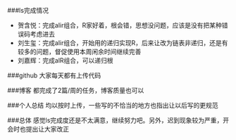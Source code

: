 ###ls完成情况
- 贺含悦：完成alir组合，R家好着，根会错，思想没问题，应该是没有把某种错误码考虑进去
- 刘生玺：完成alir组合，开始用的递归实现R，后来让改为链表非递归，还是有较多的问题，督促使用本周闲余时间继续完善
- 刘嘉辉：完成alR组合，可以递归根

###github
大家每天都有上传代码

###博客
都完成了2篇/周的任务，博客质量也可以

###个人总结
均以按时上传，一些写的不恰当的地方也指出让以后写的更规范

###总体
感觉ls完成度还是不太满意，继续努力吧。另外，迟到现象较为严重，开会时也提出让大家改正
